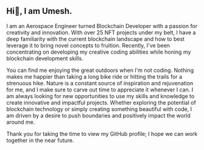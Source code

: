 ## Hi👋, I am Umesh. 
I am an Aerospace Engineer turned Blockchain Developer with a passion for creativity and innovation. With over 25 NFT projects under my belt, I have a deep familiarity with the current blockchain landscape and how to best leverage it to bring novel concepts to fruition. Recently, I've been concentrating on developing my creative coding abilities while honing my blockchain development skills.

You can find me enjoying the great outdoors when I'm not coding. Nothing makes me happier than taking a long bike ride or hitting the trails for a strenuous hike. Nature is a constant source of inspiration and rejuvenation for me, and I make sure to carve out time to appreciate it whenever I can. I am always looking for new opportunities to use my skills and knowledge to create innovative and impactful projects. Whether exploring the potential of blockchain technology or simply creating something beautiful with code, I am driven by a desire to push boundaries and positively impact the world around me.

Thank you for taking the time to view my GitHub profile; I hope we can work together in the near future.

<!--
**umeshsiddarth/umeshsiddarth** is a ✨ _special_ ✨ repository because its `README.md` (this file) appears on your GitHub profile.

Here are some ideas to get you started:

- 🔭 I’m currently working on ...
- 🌱 I’m currently learning ...
- 👯 I’m looking to collaborate on ...
- 🤔 I’m looking for help with ...
- 💬 Ask me about ...
- 📫 How to reach me: ...
- 😄 Pronouns: ...
- ⚡ Fun fact: ...
-->
